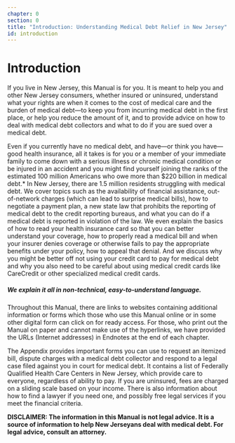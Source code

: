 ```yaml
---
chapter: 0
section: 0
title: "Introduction: Understanding Medical Debt Relief in New Jersey"
id: introduction
---
```


# Introduction

If you live in New Jersey, this Manual is for you. It
is meant to help you and other New Jersey consumers,
whether insured or uninsured, understand what your
rights are when it comes to the cost of medical care and
the burden of medical debt—to keep you from incurring
medical debt in the first place, or help you reduce the
amount of it, and to provide advice on how to deal with
medical debt collectors and what to do if you are sued
over a medical debt.

Even if you currently have no medical debt, and
have—or think you have—good health insurance, all it
takes is for you or a member of your immediate family
to come down with a serious illness or chronic medical
condition or be injured in an accident and you might find
yourself joining the ranks of the estimated 100 million
Americans who owe more than $220 billion in medical
debt.\* In New Jersey, there are 1.5 million residents
struggling with medical debt.
We cover topics such as the availability of financial assistance, out-of-network charges
(which can lead to surprise medical bills), how to negotiate a payment plan, a new state law that
prohibits the reporting of medical debt to the credit reporting bureaus, and what you can do if a
medical debt is reported in violation of the law. We even explain the basics of how to read your
health insurance card so that you can better understand your coverage, how to properly read
a medical bill and when your insurer denies coverage or otherwise fails to pay the appropriate
benefits under your policy, how to appeal that denial. And we discuss why you might be better
off not using your credit card to pay for medical debt and why you also need to be careful about
using medical credit cards like CareCredit or other specialized medical credit cards.

##### We explain it all in non-technical, easy-to-understand language.

Throughout this Manual, there are links to websites containing additional information or
forms which those who use this Manual online or in some other digital form can click on for ready
access. For those, who print out the Manual on paper and cannot make use of the hyperlinks, we
have provided the URLs (Internet addresses) in Endnotes at the end of each chapter.

The Appendix provides important forms you can
use to request an itemized bill, dispute charges with a
medical debt collector and respond to a legal case filed
against you in court for medical debt. It contains a list of
Federally Qualified Health Care Centers in New Jersey,
which provide care to everyone, regardless of ability to
pay. If you are uninsured, fees are charged on a sliding
scale based on your income. There is also information
about how to find a lawyer if you need one, and possibly
free legal services if you meet the financial criteria.

**DISCLAIMER: The information in this Manual is not legal advice. It is a source of information to help New Jerseyans deal with medical debt. For legal advice, consult an attorney.**
